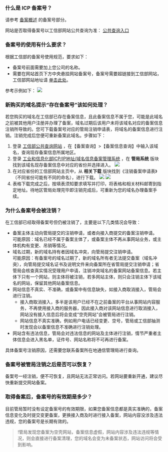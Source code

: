 ### 什么是 ICP 备案号？
请参考 [备案概述](https://cloud.tencent.com/document/product/243/18907) 的备案号部分。

网站是否取得备案号以工信部网站公共查询为准： [公共查询入口](https://beian.miit.gov.cn/#/Integrated/recordQuery)

### 备案号的使用有什么要求？
根据工信部的备案号使用规范，要求如下：  
- 备案号前面需要加上您公司的名称。 
- 需要在网站首页下方中央悬挂网站备案号，备案号需要超链接到工信部网站，工信部网站地址请 [单击此处](https://beian.miit.gov.cn)。

参考示例如下：
![](https://main.qcloudimg.com/raw/9886de755cbb755f417648f7b6cb9086.png)

### 新购买的域名提示“存在备案号”该如何处理？
若您购买的域名在工信部已存在备案信息，且此备案信息不属于您，可能是此域名之前被其他用户注册并办理了备案，域名过期后该用户未将该域名对应的备案信息注销所导致的。您可下载备案号对应的管局注销申请表，将域名的备案信息进行注销。注销完成后您便可重新备案此域名。步骤如下：  
1. 登录 [工信部公共查询网站](https://beian.miit.gov.cn/#/Integrated/recordQuery) ，在【备案查询】>【备案信息查询】中输入该域名，查询现存备案信息所属地区。  
2. 登录  [工业和信息化部ICP/IP地址/域名信息备案管理系统](https://beian.miit.gov.cn/) ，在 **管局系统** 版块找到该域名现存备案信息中对应的省份并选择进入。
![](https://main.qcloudimg.com/raw/1618b3834d8fa26fd5999f576b2eed4b.png)
3. 在对应省份的工信部网站主页中，从 **相关下载** 版块找到《注销备案申请表》（不同省份可能有不同的命名），进行下载。
![](https://main.qcloudimg.com/raw/2e1d883c289efebc6fe42babd5121483.png)
![](https://main.qcloudimg.com/raw/71e9c00a7e67a3506f17b3b94a481038.png)
4. 表格下载完成之后，按填表须知要求填写并打印，将表格和相关材料邮寄到指定地址。待地区管局处理完毕即注销完成后，可重新为您的域名办理备案手续。

### 为什么备案号会被注销？
在工信部已经取得备案号但仍被注销了，主要是以下几类情况会导致：  
- 备案主体主动向管局提交的注销申请，或者向接入商提交的备案注销申请。         
可能原因：域名已经不属于备案主体了，或备案主体不再从事网站业务，或主体机构有变更、吊销等情况。   
- 域名过期，新的域名持有者因域名冲突，向管局提交注销申请。    
可能原因：有备案号的域名过期了，新的域名所有者无法提交备案（域名冲突），向管局提交域名证书及说明文件来向备案所在省管局提交注销申请；省管局会核查真实情况受理用户申请，注销冲突域名的备案网站备案信息。若主体下只有一个网站，则主体将被注销，若多网站主体，则只会注销主体下该域名的网站，保留其他网站备案信息。    
- 网站信息不真实、不准确，或备案中有信息缺失，如接入商取消接入，管局会进行注销。    
  - 接入商取消接入，多半是该用户已经不在之前备案的平台从事网站内容服务，不再使用接入商的服务器，因此接入商对该网站信息进行取消接入，网站没有接入信息后将会变成“空壳网站”会被管局进行注销。    
  - 网站信息不真实准确，例如用户电话已经变更、空号，管局或工信部抽测时发现会以备案信息不准确进行注销处理。  
- 网站含有违法信息，管局会对违法信息的网站及主体进行注销，情节严重者主体信息会进入黑名单，证件号、网站名称将不可再进行备案。

具体备案号注销原因，还需要您联系备案所在地通信管理局进行查询。

### 备案号被管局注销之后是否可以恢复？
备案号一经注销，便不可恢复，且网站无法正常访问。若网站要重新开通，建议尽快重新提交网站备案。

### 取得备案后，备案号的有效期是多少？
目前管局暂时没有设定备案号的有效期限，如果您备案信息都是真实准确的，备案信息变化及时提交变更备案，更换接入商及时进行接入备案，网站内容没涉及违法违规，您的备案号是长期有效的。
>!管局发现您备案为空壳网站，备案信息虚假，网站内容涉及违法违规等情况，则会直接进行备案清理，您的域名会变为未备案状态，网站访问将会受到影响。


